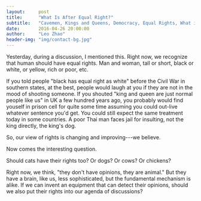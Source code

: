 ```yaml
---
layout:     post
title:      "What Is After Equal Right?"
subtitle:   "Cavemen, Kings and Queens, Democracy, Equal Rights, What is Next?"
date:       2016-04-26 20:00:00
author:     "Leo Zhao"
header-img: "img/contact-bg.jpg"
---
```


Yesterday, during a discussion, I mentioned this. Right now, we recognize that human should have equal rights. Man and woman, tall or short, black or white, or yellow, rich or poor, etc.

If you told people "black has equal right as white" before the Civil War in southern states, at the best, people would laugh at you if they are not in the mood of shooting someone. If you shouted "king and queen are just normal people like us" in UK a few hundred years ago, you probably would find youself in prison cell for quite some time assuming you could out-live whatever sentence you'd get. You could still expect the same treatment today in some countries. A poor Thai man faces jail for insulting, not the king directly, the king's dog.

So, our view of rights is changing and improving---we believe.

Now comes the interesting question.

Should cats have their rights too? Or dogs? Or cows? Or chickens? 

Right now, we think, "they don't have opinions, they are animal." But they have a brain, like us, less sophisticated, but the fundamental mechanism is alike. If we can invent an equipment that can detect their opinions, should we also put their rights into our agenda of discussions?

